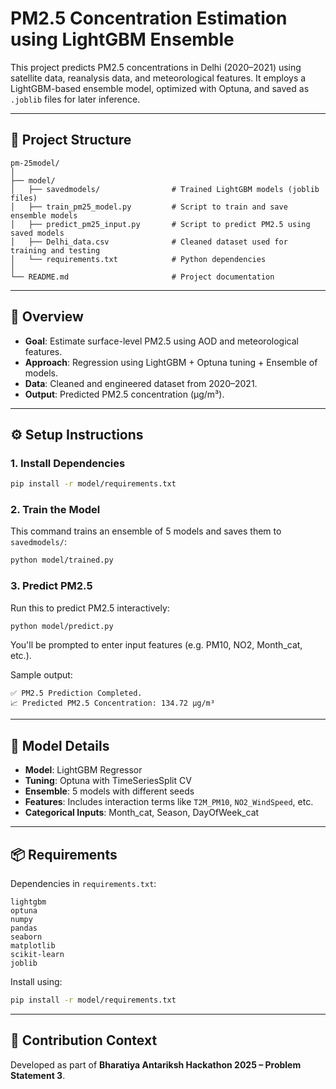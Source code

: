 # PM2.5 Concentration Estimation using LightGBM Ensemble

This project predicts PM2.5 concentrations in Delhi (2020–2021) using satellite data, reanalysis data, and meteorological features. It employs a LightGBM-based ensemble model, optimized with Optuna, and saved as `.joblib` files for later inference.

---

## 📁 Project Structure

```
pm-25model/
│
├── model/
│   ├── savedmodels/                # Trained LightGBM models (joblib files)
│   ├── train_pm25_model.py         # Script to train and save ensemble models
│   ├── predict_pm25_input.py       # Script to predict PM2.5 using saved models
│   ├── Delhi_data.csv              # Cleaned dataset used for training and testing
│   └── requirements.txt            # Python dependencies
│
└── README.md                       # Project documentation
```

---

## 📌 Overview

- **Goal**: Estimate surface-level PM2.5 using AOD and meteorological features.
- **Approach**: Regression using LightGBM + Optuna tuning + Ensemble of models.
- **Data**: Cleaned and engineered dataset from 2020–2021.
- **Output**: Predicted PM2.5 concentration (µg/m³).

---

## ⚙️ Setup Instructions

### 1. Install Dependencies

```bash
pip install -r model/requirements.txt
```

### 2. Train the Model

This command trains an ensemble of 5 models and saves them to `savedmodels/`:

```bash
python model/trained.py
```

### 3. Predict PM2.5

Run this to predict PM2.5 interactively:

```bash
python model/predict.py
```

You'll be prompted to enter input features (e.g. PM10, NO2, Month_cat, etc.).

Sample output:

```
✅ PM2.5 Prediction Completed.
📈 Predicted PM2.5 Concentration: 134.72 µg/m³
```

---

## 🧠 Model Details

- **Model**: LightGBM Regressor
- **Tuning**: Optuna with TimeSeriesSplit CV
- **Ensemble**: 5 models with different seeds
- **Features**: Includes interaction terms like `T2M_PM10`, `NO2_WindSpeed`, etc.
- **Categorical Inputs**: Month_cat, Season, DayOfWeek_cat

---

## 📦 Requirements

Dependencies in `requirements.txt`:

```
lightgbm
optuna
numpy
pandas
seaborn
matplotlib
scikit-learn
joblib
```

Install using:

```bash
pip install -r model/requirements.txt
```

---

## 🏁 Contribution Context

Developed as part of **Bharatiya Antariksh Hackathon 2025 – Problem Statement 3**.

